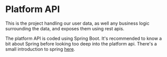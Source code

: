 # Platform API

This is the project handling our user data, as well any business logic surrounding the data, and exposes them using
rest apis.

The platform API is coded using Spring Boot. It's recommended to know a bit about Spring before looking too deep into
the platform api. There's a small introduction to spring [here](./spring.md).
